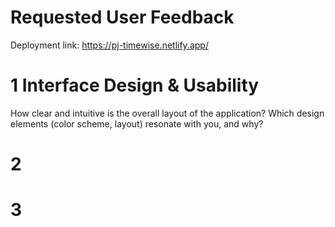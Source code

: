 # Requested User Feedback
Deployment link: https://pj-timewise.netlify.app/

# 1 Interface Design & Usability
How clear and intuitive is the overall layout of the application? Which design elements (color scheme, layout) resonate with you, and why?
# 2 

# 3

